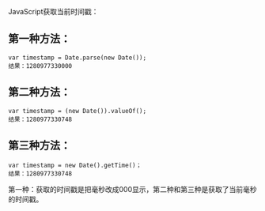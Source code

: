 JavaScript获取当前时间戳：

## 第一种方法：

```
var timestamp = Date.parse(new Date());
结果：1280977330000
```

## 第二种方法：

```
var timestamp = (new Date()).valueOf();
结果：1280977330748
```

## 第三种方法：

```
var timestamp = new Date().getTime()；
结果：1280977330748
```

第一种：获取的时间戳是把毫秒改成000显示，第二种和第三种是获取了当前毫秒的时间戳。